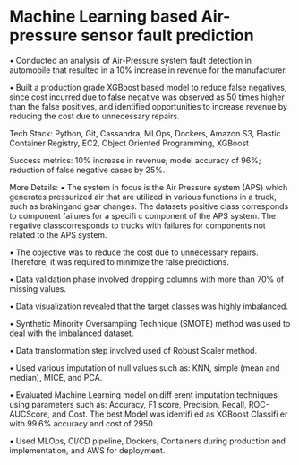 # Machine Learning based Air-pressure sensor fault prediction

• Conducted an analysis of Air-Pressure system fault detection in automobile that resulted in a 10% increase in revenue for the manufacturer.

• Built a production grade XGBoost based model to reduce false negatives, since cost incurred due to false negative was observed as 50 times higher than the false positives, and identified opportunities to increase revenue by reducing the cost due to unnecessary repairs.


Tech Stack: Python, Git, Cassandra, MLOps, Dockers, Amazon S3, Elastic Container Registry, EC2, Object Oriented Programming, XGBoost

Success metrics: 10% increase in revenue; model accuracy of 96%; reduction of false negative cases by 25%.

More Details:
• The system in focus is the Air Pressure system (APS) which generates pressurized air that are utilized in various functions in a truck, such as brakingand gear changes. The datasets positive class corresponds to component failures for a specifi c component of the APS system. The negative classcorresponds to trucks with failures for components not related to the APS system.

• The objective was to reduce the cost due to unnecessary repairs. Therefore, it was required to minimize the false predictions.

• Data validation phase involved dropping columns with more than 70% of missing values.

• Data visualization revealed that the target classes was highly imbalanced.

• Synthetic Minority Oversampling Technique (SMOTE) method was used to deal with the imbalanced dataset.

• Data transformation step involved used of Robust Scaler method.

• Used various imputation of null values such as: KNN, simple (mean and median), MICE, and PCA.

• Evaluated Machine Learning model on diff erent imputation techniques using parameters such as: Accuracy, F1 score, Precision, Recall, ROC-AUCScore, and Cost.
The best Model was identifi ed as XGBoost Classifi er with 99.6% accuracy and cost of 2950.

• Used MLOps, CI/CD pipeline, Dockers, Containers during production and implementation, and AWS for deployment.

